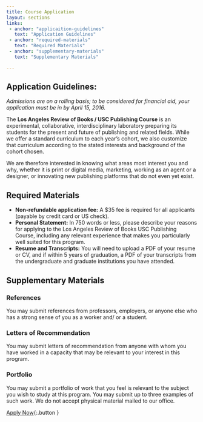 ```yaml
---
title: Course Application
layout: sections
links:
 - anchor: "applicaition-guidelines"
   text: "Application Guidelines"
 - anchor: "required-materials"
   text: "Required Materials"
 - anchor: "supplementary-materials"
   text: "Supplementary Materials"

---
```

## Application Guidelines:

_Admissions are on a rolling basis; to be considered for financial aid, your application must be in by April 15, 2016._

The **Los Angeles Review of Books / USC Publishing Course** is an experimental, collaborative, interdisciplinary laboratory preparing its students for the present and future of publishing and related fields. While we offer a standard curriculum to each year’s cohort, we also customize that curriculum according to the stated interests and background of the cohort chosen. 

We are therefore interested in knowing what areas most interest you and why, whether it is print or digital media, marketing, working as an agent or a designer, or innovating new publishing platforms that do not even yet exist. 

## Required Materials

- **Non-refundable application fee:** A $35 fee is required for all applicants (payable by credit card or US check). 
- **Personal Statement:** In 750 words or less, please describe your reasons for applying to the Los Angeles Review of Books USC Publishing Course, including any relevant experience that makes you particularly well suited for this program. 
- **Resume and Transcripts:** You will need to upload a PDF of your resume or CV, and if within 5 years of graduation, a PDF of your transcripts from the undergraduate and graduate institutions you have attended.


## Supplementary Materials

### References
You may submit references from professors, employers, or anyone else who has a strong sense of you as a worker and/ or a student. 

### Letters of Recommendation
You may submit letters of recommendation from anyone with whom you have worked in a capacity that may be relevant to your interest in this program. 

### Portfolio
You may submit a portfolio of work that you feel is relevant to the subject you wish to study at this program. You may submit up to three examples of such work. We do not accept physical material mailed to our office. 

[Apply Now](https://losangelesreviewofbooks.submittable.com/submit/52989){:.button }

<br />
